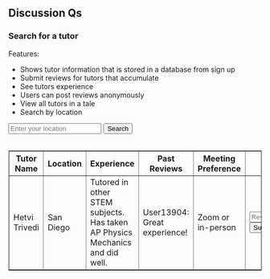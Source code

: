 <head>
	<script src="https://ajax.googleapis.com/ajax/libs/jquery/3.6.1/jquery.min.js"></script>
</head>

## Discussion Qs

<h3> Search for a tutor</h3>

Features:
- Shows tutor information that is stored in a database from sign up
- Submit reviews for tutors that accumulate
- See tutors experience
- Users can post reviews anonymously
- View all tutors in a tale
- Search by location

<!-- Create inputs for search and question -->

<input id="Location for Tutor" placeholder="Enter your location">
<button onclick="search()">Search</button>
<br>
<br>


<!-- Create table to display question posts -->

<table id="equationsTable" border="1" style="border-collapse: collapse;">
		<tr>
				<th>Tutor Name</th>
				<th>Location</th>
				<th>Experience</th>
                <th>Past Reviews</th>
                <th>Meeting Preference</th>
                <th> Submit a Review</th>
		</tr>
		<tr>
				<td>Hetvi Trivedi</td>
				<td>San Diego</td>
                <td>Tutored in other STEM subjects. Has taken AP Physics Mechanics and did well. </td>
                <td> User13904: Great experience! </td>
                <td> Zoom or in-person </td>
				<td>
                <input id="review" placeholder="Review">
                <button onclick="reply()">Submit</button>
                </td>
		</tr>
</table>